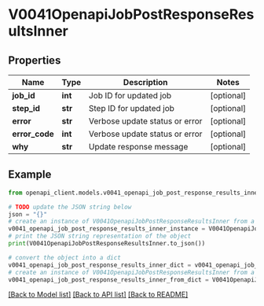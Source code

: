 # V0041OpenapiJobPostResponseResultsInner


## Properties

Name | Type | Description | Notes
------------ | ------------- | ------------- | -------------
**job_id** | **int** | Job ID for updated job | [optional] 
**step_id** | **str** | Step ID for updated job | [optional] 
**error** | **str** | Verbose update status or error | [optional] 
**error_code** | **int** | Verbose update status or error | [optional] 
**why** | **str** | Update response message | [optional] 

## Example

```python
from openapi_client.models.v0041_openapi_job_post_response_results_inner import V0041OpenapiJobPostResponseResultsInner

# TODO update the JSON string below
json = "{}"
# create an instance of V0041OpenapiJobPostResponseResultsInner from a JSON string
v0041_openapi_job_post_response_results_inner_instance = V0041OpenapiJobPostResponseResultsInner.from_json(json)
# print the JSON string representation of the object
print(V0041OpenapiJobPostResponseResultsInner.to_json())

# convert the object into a dict
v0041_openapi_job_post_response_results_inner_dict = v0041_openapi_job_post_response_results_inner_instance.to_dict()
# create an instance of V0041OpenapiJobPostResponseResultsInner from a dict
v0041_openapi_job_post_response_results_inner_from_dict = V0041OpenapiJobPostResponseResultsInner.from_dict(v0041_openapi_job_post_response_results_inner_dict)
```
[[Back to Model list]](../README.md#documentation-for-models) [[Back to API list]](../README.md#documentation-for-api-endpoints) [[Back to README]](../README.md)


